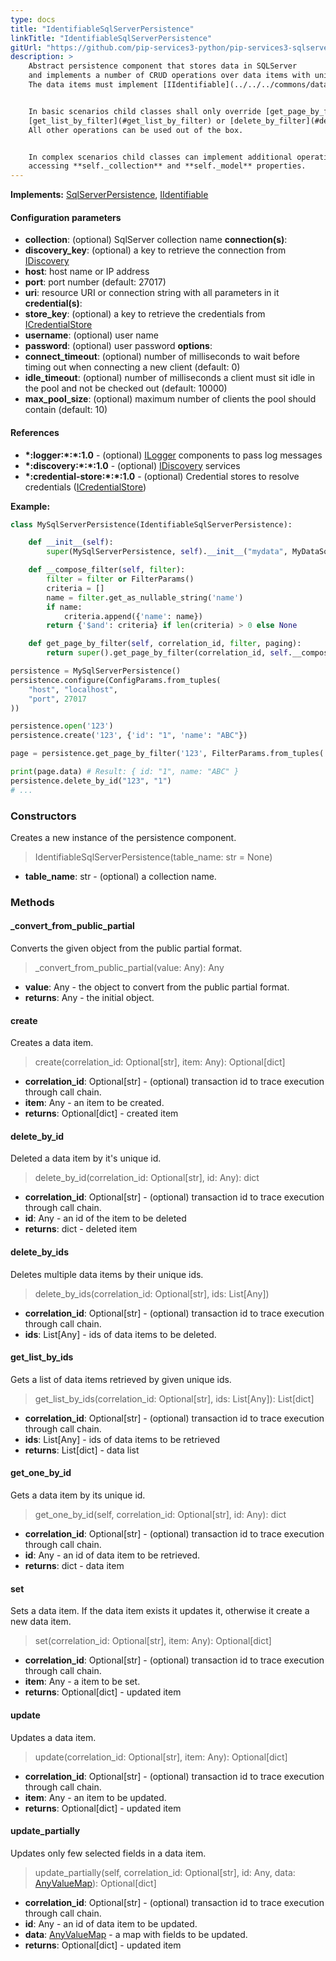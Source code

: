 ```yaml
---
type: docs
title: "IdentifiableSqlServerPersistence"
linkTitle: "IdentifiableSqlServerPersistence"
gitUrl: "https://github.com/pip-services3-python/pip-services3-sqlserver-python"
description: >
    Abstract persistence component that stores data in SQLServer
    and implements a number of CRUD operations over data items with unique ids.
    The data items must implement [IIdentifiable](../../../commons/data/iidentifiable) interface.


    In basic scenarios child classes shall only override [get_page_by_filter](#get_page_by_filter),
    [get_list_by_filter](#get_list_by_filter) or [delete_by_filter](#delete_by_filter) operations with specific filter function.
    All other operations can be used out of the box. 


    In complex scenarios child classes can implement additional operations by 
    accessing **self._collection** and **self._model** properties.
---
```


**Implements:** [SqlServerPersistence](../sqlserver_persistence), [IIdentifiable](../../../commons/data/iidentifiable)


#### Configuration parameters

- **collection**: (optional) SqlServer collection name
**connection(s)**:
- **discovery_key**: (optional) a key to retrieve the connection from [IDiscovery](../../../components/connect/idiscovery)
- **host**: host name or IP address
- **port**: port number (default: 27017)
- **uri**: resource URI or connection string with all parameters in it
**credential(s)**:
- **store_key**: (optional) a key to retrieve the credentials from [ICredentialStore](../../../components/auth/icredential_store)
- **username**: (optional) user name
- **password**: (optional) user password
**options**:
- **connect_timeout**: (optional) number of milliseconds to wait before timing out when connecting a new client (default: 0)
- **idle_timeout**: (optional) number of milliseconds a client must sit idle in the pool and not be checked out (default: 10000)
- **max_pool_size**: (optional) maximum number of clients the pool should contain (default: 10)


#### References
- **\*:logger:\*:\*:1.0** - (optional) [ILogger](../../../components/log/ilogger) components to pass log messages
- **\*:discovery:\*:\*:1.0** - (optional) [IDiscovery](../../../components/connect/idiscovery) services
- **\*:credential-store:\*:\*:1.0** - (optional) Credential stores to resolve credentials ([ICredentialStore](../../../components/auth/icredential_store))

**Example:**
```python
class MySqlServerPersistence(IdentifiableSqlServerPersistence):

    def __init__(self):
        super(MySqlServerPersistence, self).__init__("mydata", MyDataSqlServerSchema())

    def __compose_filter(self, filter):
        filter = filter or FilterParams()
        criteria = []
        name = filter.get_as_nullable_string('name')
        if name:
            criteria.append({'name': name})
        return {'$and': criteria} if len(criteria) > 0 else None

    def get_page_by_filter(self, correlation_id, filter, paging):
        return super().get_page_by_filter(correlation_id, self.__compose_filter(filter), paging, None, None)

persistence = MySqlServerPersistence()
persistence.configure(ConfigParams.from_tuples(
    "host", "localhost",
    "port", 27017
))

persistence.open('123')
persistence.create('123', {'id': "1", 'name': "ABC"})

page = persistence.get_page_by_filter('123', FilterParams.from_tuples('name', 'ABC'), None)

print(page.data) # Result: { id: "1", name: "ABC" }
persistence.delete_by_id("123", "1")
# ...

```

### Constructors
Creates a new instance of the persistence component.

> IdentifiableSqlServerPersistence(table_name: str = None)

- **table_name**: str - (optional) a collection name.


### Methods

#### _convert_from_public_partial
Converts the given object from the public partial format.

> _convert_from_public_partial(value: Any): Any

- **value**: Any - the object to convert from the public partial format.
- **returns**: Any - the initial object.


#### create
Creates a data item.

> create(correlation_id: Optional[str], item: Any): Optional[dict]

- **correlation_id**: Optional[str] - (optional) transaction id to trace execution through call chain.
- **item**: Any - an item to be created.
- **returns**: Optional[dict] - created item


#### delete_by_id
Deleted a data item by it's unique id.

> delete_by_id(correlation_id: Optional[str], id: Any): dict

- **correlation_id**: Optional[str] - (optional) transaction id to trace execution through call chain.
- **id**: Any - an id of the item to be deleted
- **returns**: dict - deleted item


#### delete_by_ids
Deletes multiple data items by their unique ids.

> delete_by_ids(correlation_id: Optional[str], ids: List[Any])

- **correlation_id**: Optional[str] - (optional) transaction id to trace execution through call chain.
- **ids**: List[Any] - ids of data items to be deleted.


#### get_list_by_ids
Gets a list of data items retrieved by given unique ids.

> get_list_by_ids(correlation_id: Optional[str], ids: List[Any]): List[dict]

- **correlation_id**: Optional[str] - (optional) transaction id to trace execution through call chain.
- **ids**: List[Any] - ids of data items to be retrieved
- **returns**: List[dict] - data list


#### get_one_by_id
Gets a data item by its unique id.

> get_one_by_id(self, correlation_id: Optional[str], id: Any): dict

- **correlation_id**: Optional[str] - (optional) transaction id to trace execution through call chain.
- **id**: Any - an id of data item to be retrieved.
- **returns**: dict - data item


#### set
Sets a data item. If the data item exists it updates it,
otherwise it create a new data item.

> set(correlation_id: Optional[str], item: Any): Optional[dict]

- **correlation_id**: Optional[str] - (optional) transaction id to trace execution through call chain.
- **item**: Any - a item to be set.
- **returns**: Optional[dict] - updated item


#### update
Updates a data item.

> update(correlation_id: Optional[str], item: Any): Optional[dict]

- **correlation_id**: Optional[str] - (optional) transaction id to trace execution through call chain.
- **item**: Any - an item to be updated.
- **returns**: Optional[dict] - updated item


#### update_partially
Updates only few selected fields in a data item.

> update_partially(self, correlation_id: Optional[str], id: Any, data: [AnyValueMap](../../../commons/data/any_value_map)): Optional[dict]

- **correlation_id**: Optional[str] - (optional) transaction id to trace execution through call chain.
- **id**: Any - an id of data item to be updated.
- **data**: [AnyValueMap](../../../commons/data/any_value_map) - a map with fields to be updated.
- **returns**: Optional[dict] - updated item
